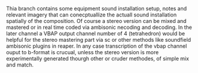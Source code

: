 Thia branch contains some equipment sound installation setup, notes and relevant imagery that can conecptuallize the actuall
sound installation spatially of the composition. Of course a stereo version can be mixed and mastered or in real time coded via ambisonic necoding and decoding.
In the later channel a VBAP output channel number of 4 (tetrahedron) would be helpful for the stereo mastering part via sc or other methods like soundfield ambisonic plugins in reaper.
In any case transcription of the vbap channel ouput to b-format is crucual, unless the stereo version is more experimentally generated thourgh other or cruder methodes, of simple mix and match.
